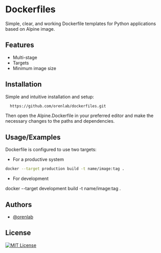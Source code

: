 
# Dockerfiles

Simple, clear, and working Dockerfile templates for Python applications based on Alpine image.

## Features

- Multi-stage
- Targets
- Minimum image size

## Installation

Simple and intuitive installation and setup:

```bash
  https://github.com/orenlab/dockerfiles.git
```

Then open the Alpine.Dockerfile in your preferred editor and make the necessary changes to the paths and dependencies.

## Usage/Examples

Dockerfile is configured to use two targets:
- For a productive system

```bash
docker --target production build -t name/image:tag .
```

- For development

docker --target development build -t name/image:tag .

## Authors

- [@orenlab](https://github.com/orenlab/dockerfiles)


## License

[![MIT License](https://img.shields.io/badge/License-MIT-green.svg)](https://choosealicense.com/licenses/mit/)



